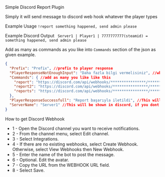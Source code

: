Simple Discord Report Plugin

Simply it will send message to discord web hook whatever the player types

Example Usage
```!report something happened, send admin please```

Example Discord Output
``` Server1 | Player1 | 7777777777(steamid) =  something happened, send admin please```


Add as many as commands as you like into ```Commands``` section of the json as given example. 



```json
{
  "Prefix": "Prefix", //prefix to player response
  "PlayerResponseNotEnoughInput": "Daha fazla bilgi vermelisiniz", //when player input is not enough like when player only types !report
  "Commands": { //add as many you like like this
    "report": "https://discord.com/api/webhooks/****************/*************************",
    "report2": "https://discord.com/api/webhooks/****************/*************************",
    "reports": "https://discord.com/api/webhooks/****************/*************************"
  },
  "PlayerResponseSuccessfull": "Report başarıyla iletildi", //This will be shown to player
  "ServerName": "Server1" //This will be shown in discord, if you dont want to see just remove it like "ServerName": "" or completly remove the property
}
```

How to get Discord Webhook

* 1 - Open the Discord channel you want to receive notifications.
* 2 - From the channel menu, select Edit channel.
* 3 - Select Integrations.
* 4 - If there are no existing webhooks, select Create Webhook. Otherwise, select View Webhooks then New Webhook.
* 5 - Enter the name of the bot to post the message.
* 6 - Optional. Edit the avatar.
* 7 - Copy the URL from the WEBHOOK URL field.
* 8 - Select Save.
